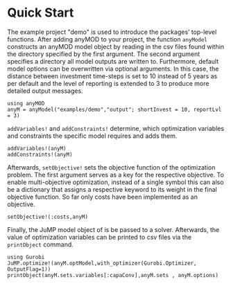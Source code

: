 Quick Start
=================

The example project "demo" is used to introduce the packages’ top-level functions. After adding anyMOD to your project, the function `anyModel` constructs an anyMOD model object by reading in the csv files found within the directory specified by the first argument. The second argument specifies a directory all model outputs are written to. Furthermore, default model options can be overwritten via optional arguments. In this case, the distance between investment time-steps is set to 10 instead of 5 years as per default and the level of reporting is extended to 3 to produce more detailed output messages.

```
using anyMOD
anyM = anyModel("examples/demo","output"; shortInvest = 10, reportLvl = 3)
```

`addVariables!` and `addConstraints!` determine, which optimization variables and constraints the specific model requires and adds them.

```
addVariables!(anyM)
addConstraints!(anyM)
```

Afterwards, `setObjective!` sets the objective function of the optimization problem. The first argument serves as a key for the respective objective. To enable multi-objective optimization, instead of a single symbol this can also be a dictionary that assigns a respective keyword to its weight in the final objective function. So far only costs have been implemented as an objective.

```
setObjective!(:costs,anyM)
```

Finally, the JuMP model object of is be passed to a solver. Afterwards, the value of optimization variables can be printed to csv files via the `printObject` command.
```
using Gurobi
JuMP.optimize!(anyM.optModel,with_optimizer(Gurobi.Optimizer, OutputFlag=1))
printObject(anyM.sets.variables[:capaConv],anyM.sets , anyM.options)
```

